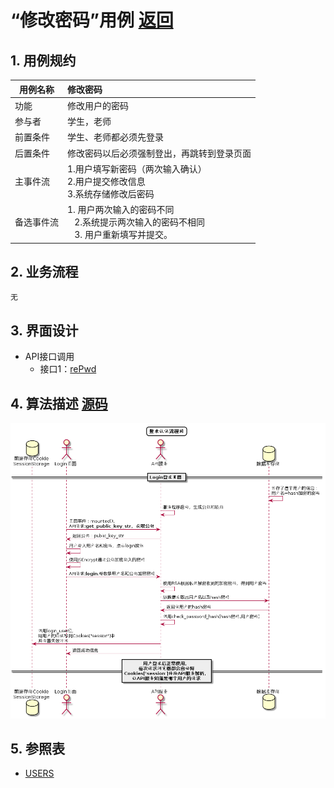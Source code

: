 # “修改密码”用例 [返回](../../README.md)
## 1. 用例规约

|用例名称|修改密码|
|-------|:-------------|
|功能|修改用户的密码|
|参与者|学生，老师|
|前置条件|学生、老师都必须先登录|
|后置条件|修改密码以后必须强制登出，再跳转到登录页面|
|主事件流| 1.用户填写新密码（两次输入确认） <br/> 2.用户提交修改信息 <br/>3.系统存储修改后密码|
|备选事件流|1. 用户两次输入的密码不同 <br/>&nbsp;&nbsp; 2.系统提示两次输入的密码不相同  <br/>&nbsp;&nbsp; 3. 用户重新填写并提交。 |

## 2. 业务流程
    无

## 3. 界面设计
- API接口调用
    - 接口1：[rePwd](../../api/rePwd.md) 

## 4. 算法描述 [源码](../hd/rePwd.wsd)
![流程图](../../image/hd/rePwd.png) 
    
## 5. 参照表

- [USERS](../data.md/#USERS)
